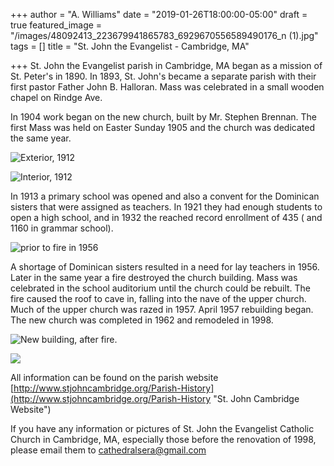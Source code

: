 +++
author = "A. Williams"
date = "2019-01-26T18:00:00-05:00"
draft = true
featured_image = "/images/48092413_223679941865783_6929670556589490176_n (1).jpg"
tags = []
title = "St. John the Evangelist - Cambridge, MA"

+++
St. John the Evangelist parish in Cambridge, MA began as a mission of St. Peter's in 1890.  In 1893, St. John's became a separate parish with their first pastor Father John B. Halloran. Mass was celebrated in a small wooden chapel on Rindge Ave.

In 1904 work began on the new church, built by Mr. Stephen Brennan.  The first Mass was held on Easter Sunday 1905 and the church was dedicated the same year.

![Exterior, 1912](/images/800px-St._John's_exterior.JPG "St. John Evangelist")

![Interior, 1912](/images/800px-St._John_the_Evangelist_interior_1912.JPG "St. John the Evangelist")

In 1913 a primary school was opened and also a convent for the Dominican sisters that were assigned as teachers. In 1921 they had enough students to open a high school, and in 1932 the reached record enrollment of 435 ( and 1160 in grammar school).

![prior to fire in 1956](/images/1280px-St._John's_interior.nm.JPG "St. John's Nuptial Mass")

A shortage of Dominican sisters resulted in a need for lay teachers in 1956. Later in the same year a fire destroyed the church building. Mass was celebrated in the school auditorium until the church could be rebuilt. The fire caused the roof to cave in, falling into the nave of the upper church. Much of the upper church was razed in 1957. April 1957 rebuilding began.  The new church was completed in 1962 and remodeled in 1998.

![New building, after fire.](/images/1280px-St._John_the_Evangelist_R.C._Church_North_Cambridge_Massachusetts.jpg "St. John the Evangelist")

![](/images/800px-St._John's_interior_98.JPG)

All information can be found on the parish website [http://www.stjohncambridge.org/Parish-History](http://www.stjohncambridge.org/Parish-History "St. John Cambridge Website")

If you have any information or pictures of St. John the Evangelist Catholic Church in Cambridge, MA, especially those before the renovation of 1998, please email them to [cathedralsera@gmail.com](mailto:cathedralsera@gmail.com)